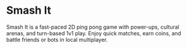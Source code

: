 # Smash It
Smash It is a fast-paced 2D ping pong game with power-ups, cultural arenas, and turn-based 1v1 play. Enjoy quick matches, earn coins, and battle friends or bots in local multiplayer.

